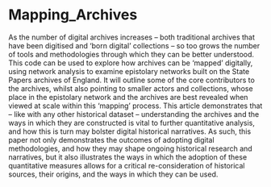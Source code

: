 # Mapping_Archives

As the number of digital archives increases – both traditional archives that have been digitised and ‘born digital’ collections – so too grows the number of tools and methodologies through which they can be better understood. This code can be used to explore how archives can be ‘mapped’ digitally, using network analysis to examine epistolary networks built on the State Papers archives of England. It will outline some of the core contributors to the archives, whilst also pointing to smaller actors and collections, whose place in the epistolary network and the archives are best revealed when viewed at scale within this ‘mapping’ process. This article demonstrates that – like with any other historical dataset – understanding the archives and the ways in which they are constructed is vital to further quantitative analysis, and how this is turn may bolster digital historical narratives.  As such, this paper not only demonstrates the outcomes of adopting digital methodologies, and how they may shape ongoing historical research and narratives, but it also illustrates the ways in which the adoption of these quantitative measures allows for a critical re-consideration of historical sources, their origins, and the ways in which they can be used. 
